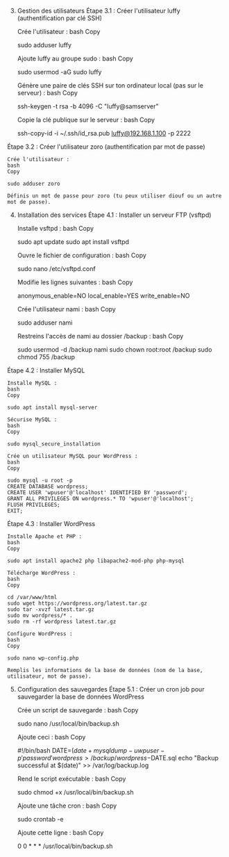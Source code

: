 3. Gestion des utilisateurs
Étape 3.1 : Créer l'utilisateur luffy (authentification par clé SSH)

    Crée l'utilisateur :
    bash
    Copy

    sudo adduser luffy

    Ajoute luffy au groupe sudo :
    bash
    Copy

    sudo usermod -aG sudo luffy

    Génère une paire de clés SSH sur ton ordinateur local (pas sur le serveur) :
    bash
    Copy

    ssh-keygen -t rsa -b 4096 -C "luffy@samserver"

    Copie la clé publique sur le serveur :
    bash
    Copy

    ssh-copy-id -i ~/.ssh/id_rsa.pub luffy@192.168.1.100 -p 2222

Étape 3.2 : Créer l'utilisateur zoro (authentification par mot de passe)

    Crée l'utilisateur :
    bash
    Copy

    sudo adduser zoro

    Définis un mot de passe pour zoro (tu peux utiliser diouf ou un autre mot de passe).

4. Installation des services
Étape 4.1 : Installer un serveur FTP (vsftpd)

    Installe vsftpd :
    bash
    Copy

    sudo apt update
    sudo apt install vsftpd

    Ouvre le fichier de configuration :
    bash
    Copy

    sudo nano /etc/vsftpd.conf

    Modifie les lignes suivantes :
    bash
    Copy

    anonymous_enable=NO
    local_enable=YES
    write_enable=NO

    Crée l'utilisateur nami :
    bash
    Copy

    sudo adduser nami

    Restreins l'accès de nami au dossier /backup :
    bash
    Copy

    sudo usermod -d /backup nami
    sudo chown root:root /backup
    sudo chmod 755 /backup

Étape 4.2 : Installer MySQL

    Installe MySQL :
    bash
    Copy

    sudo apt install mysql-server

    Sécurise MySQL :
    bash
    Copy

    sudo mysql_secure_installation

    Crée un utilisateur MySQL pour WordPress :
    bash
    Copy

    sudo mysql -u root -p
    CREATE DATABASE wordpress;
    CREATE USER 'wpuser'@'localhost' IDENTIFIED BY 'password';
    GRANT ALL PRIVILEGES ON wordpress.* TO 'wpuser'@'localhost';
    FLUSH PRIVILEGES;
    EXIT;

Étape 4.3 : Installer WordPress

    Installe Apache et PHP :
    bash
    Copy

    sudo apt install apache2 php libapache2-mod-php php-mysql

    Télécharge WordPress :
    bash
    Copy

    cd /var/www/html
    sudo wget https://wordpress.org/latest.tar.gz
    sudo tar -xvzf latest.tar.gz
    sudo mv wordpress/* .
    sudo rm -rf wordpress latest.tar.gz

    Configure WordPress :
    bash
    Copy

    sudo nano wp-config.php

    Remplis les informations de la base de données (nom de la base, utilisateur, mot de passe).

5. Configuration des sauvegardes
Étape 5.1 : Créer un cron job pour sauvegarder la base de données WordPress

    Crée un script de sauvegarde :
    bash
    Copy

    sudo nano /usr/local/bin/backup.sh

    Ajoute ceci :
    bash
    Copy

    #!/bin/bash
    DATE=$(date +%Y-%m-%d)
    mysqldump -u wpuser -p'password' wordpress > /backup/wordpress-$DATE.sql
    echo "Backup successful at $(date)" >> /var/log/backup.log

    Rend le script exécutable :
    bash
    Copy

    sudo chmod +x /usr/local/bin/backup.sh

    Ajoute une tâche cron :
    bash
    Copy

    sudo crontab -e

    Ajoute cette ligne :
    bash
    Copy

    0 0 * * * /usr/local/bin/backup.sh